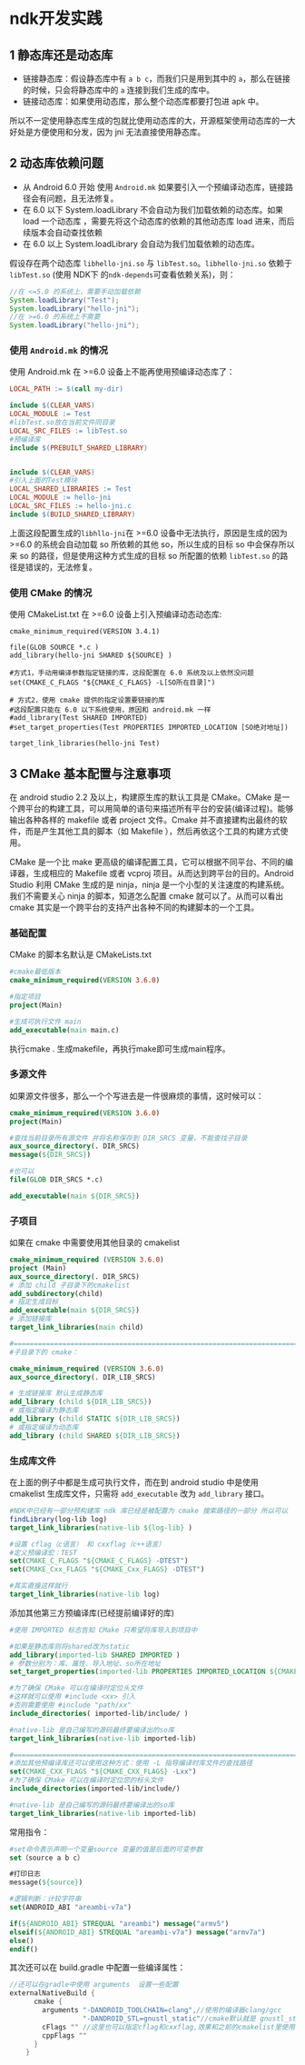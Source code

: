 # ndk开发实践

## 1 静态库还是动态库

- 链接静态库：假设静态库中有 `a b c`，而我们只是用到其中的 `a`，那么在链接的时候，只会将静态库中的 `a` 连接到我们生成的库中。
- 链接动态库：如果使用动态库，那么整个动态库都要打包进 apk 中。

所以不一定使用静态库生成的包就比使用动态库的大，开源框架使用动态库的一大好处是方便使用和分发，因为 jni 无法直接使用静态库。

## 2 动态库依赖问题

- 从 Android 6.0 开始 使用 `Android.mk` 如果要引入一个预编译动态库，链接路径会有问题，且无法修复。
- 在 6.0 以下 System.loadLibrary 不会自动为我们加载依赖的动态库。如果 load 一个动态库 ，需要先将这个动态库的依赖的其他动态库 load 进来，而后续版本会自动查找依赖
- 在 6.0 以上 System.loadLibrary 会自动为我们加载依赖的动态库。

假设存在两个动态库 `libhello-jni.so` 与 `libTest.so`。`libhello-jni.so` 依赖于 `libTest.so` (使用 NDK下 的`ndk-depends`可查看依赖关系)，则：

```java
//在 <=5.0 的系统上，需要手动加载依赖
System.loadLibrary("Test");
System.loadLibrary("hello-jni");
//在 >=6.0 的系统上不需要
System.loadLibrary("hello-jni");
```

### 使用 `Android.mk` 的情况

使用 Android.mk 在 >=6.0 设备上不能再使用预编译动态库了：

```makefile
LOCAL_PATH := $(call my-dir)

include $(CLEAR_VARS)
LOCAL_MODULE := Test
#libTest.so放在当前文件同目录
LOCAL_SRC_FILES := libTest.so
#预编译库
include $(PREBUILT_SHARED_LIBRARY)


include $(CLEAR_VARS)
#引入上面的Test模块
LOCAL_SHARED_LIBRARIES := Test
LOCAL_MODULE := hello-jni
LOCAL_SRC_FILES := hello-jni.c
include $(BUILD_SHARED_LIBRARY)
```

上面这段配置生成的`libhllo-jni`在 >=6.0 设备中无法执行，原因是生成的因为 >=6.0 的系统会自动加载 so 所依赖的其他 so，所以生成的目标 so 中会保存所以来 so 的路径，但是使用这种方式生成的目标 so 所配置的依赖 `libTest.so` 的路径是错误的，无法修复。

### 使用 CMake 的情况

使用 CMakeList.txt 在 >=6.0 设备上引入预编译动态动态库:

```shell
cmake_minimum_required(VERSION 3.4.1)

file(GLOB SOURCE *.c )
add_library(hello-jni SHARED ${SOURCE} )

#方式1，手动用编译参数指定链接的库，这段配置在 6.0 系统及以上依然没问题
set(CMAKE_C_FLAGS "${CMAKE_C_FLAGS} -L[SO所在目录]")

# 方式2，使用 cmake 提供的指定设置要链接的库
#这段配置只能在 6.0 以下系统使用，原因和 android.mk 一样
#add_library(Test SHARED IMPORTED)
#set_target_properties(Test PROPERTIES IMPORTED_LOCATION [SO绝对地址])

target_link_libraries(hello-jni Test)
```

## 3 CMake 基本配置与注意事项

在 android studio 2.2 及以上，构建原生库的默认工具是 CMake。CMake 是一个跨平台的构建工具，可以用简单的语句来描述所有平台的安装(编译过程)。能够输出各种各样的 makefile 或者 project 文件。Cmake 并不直接建构出最终的软件，而是产生其他工具的脚本（如 Makefile ），然后再依这个工具的构建方式使用。

​CMake 是一个比 make 更高级的编译配置工具，它可以根据不同平台、不同的编译器，生成相应的 Makefile 或者 vcproj 项目。从而达到跨平台的目的。Android Studio 利用 CMake 生成的是 ninja，ninja 是一个小型的关注速度的构建系统。我们不需要关心 ninja 的脚本，知道怎么配置 cmake 就可以了。从而可以看出 cmake 其实是一个跨平台的支持产出各种不同的构建脚本的一个工具。

### 基础配置

CMake 的脚本名默认是 CMakeLists.txt

```cmake
#cmake最低版本
cmake_minimum_required(VERSION 3.6.0)

#指定项目
project(Main)

#生成可执行文件 main
add_executable(main main.c)
```

执行cmake . 生成makefile，再执行make即可生成main程序。

### 多源文件

如果源文件很多，那么一个个写进去是一件很麻烦的事情，这时候可以：

```cmake
cmake_minimum_required(VERSION 3.6.0)
project(Main)

#查找当前目录所有源文件 并将名称保存到 DIR_SRCS 变量，不能查找子目录
aux_source_directory(. DIR_SRCS)
message(${DIR_SRCS})

#也可以
file(GLOB DIR_SRCS *.c)

add_executable(main ${DIR_SRCS})
```

### 子项目

如果在 cmake 中需要使用其他目录的 cmakelist

```cmake
cmake_minimum_required (VERSION 3.6.0)
project (Main)
aux_source_directory(. DIR_SRCS)
# 添加 child 子目录下的cmakelist
add_subdirectory(child)
# 指定生成目标
add_executable(main ${DIR_SRCS})
# 添加链接库
target_link_libraries(main child)

#===========================================================================================
#子目录下的 cmake：

cmake_minimum_required (VERSION 3.6.0)
aux_source_directory(. DIR_LIB_SRCS)

# 生成链接库 默认生成静态库
add_library (child ${DIR_LIB_SRCS})
# 或指定编译为静态库
add_library (child STATIC ${DIR_LIB_SRCS})
# 或指定编译为动态库
add_library (child SHARED ${DIR_LIB_SRCS})
```

### 生成库文件

在上面的例子中都是生成可执行文件，而在到 android studio 中是使用 cmakelist 生成库文件，只需将 `add_executable` 改为 `add_library` 接口。

```cmake
#NDK中已经有一部分预构建库 ndk 库已经是被配置为 cmake 搜索路径的一部分 所以可以
findLibrary(log-lib log)
target_link_libraries(native-lib ${log-lib} )

#设置 cflag（c语言） 和 cxxflag（c++语言）
#定义预编译宏：TEST
set(CMAKE_C_FLAGS "${CMAKE_C_FLAGS} -DTEST")
set(CMAKE_Cxx_FLAGS "${CMAKE_Cxx_FLAGS} -DTEST")

#其实直接这样就行
target_link_libraries(native-lib log)
```

添加其他第三方预编译库(已经提前编译好的库)

```cmake
#使用 IMPORTED 标志告知 CMake 只希望将库导入到项目中

#如果是静态库则将shared改为static
add_library(imported-lib SHARED IMPORTED )
# 参数分别为：库、属性、导入地址、so所在地址
set_target_properties(imported-lib PROPERTIES IMPORTED_LOCATION ${CMAKE_SOURCE_DIR}/src/${ANDROID_ABI}/libimported-lib.so)

#为了确保 CMake 可以在编译时定位头文件
#这样就可以使用 #include <xx> 引入
#否则需要使用 #include "path/xx"
include_directories( imported-lib/include/ )

#native-lib 是自己编写的源码最终要编译出的so库
target_link_libraries(native-lib imported-lib)

#===========================================================================================
#添加其他预编译库还可以使用这种方式：使用 -L 指导编译时库文件的查找路径
set(CMAKE_CXX_FLAGS "${CMAKE_CXX_FLAGS} -Lxx")
#为了确保 CMake 可以在编译时定位您的标头文件
include_directories(imported-lib/include/)

#native-lib 是自己编写的源码最终要编译出的so库
target_link_libraries(native-lib imported-lib)
```

常用指令：

```cmake
#set命令表示声明一个变量source 变量的值是后面的可变参数
set（source a b c）

#打印日志
message(${source})

#逻辑判断：计较字符串
set(ANDROID_ABI "areambi-v7a")

if(${ANDROID_ABI} STREQUAL "areambi") message("armv5")
elseif(${ANDROID_ABI} STREQUAL "areambi-v7a") message("armv7a")
else()
endif()
```

其次还可以在 build.gradle 中配置一些编译属性：

```groovy
//还可以在gradle中使用 arguments  设置一些配置
externalNativeBuild {
      cmake {
        arguments "-DANDROID_TOOLCHAIN=clang",//使用的编译器clang/gcc
                  "-DANDROID_STL=gnustl_static"//cmake默认就是 gnustl_static
        cFlags "" //这里也可以指定cflag和cxxflag,效果和之前的cmakelist里使用一样
        cppFlags ""
      }
    }
```
